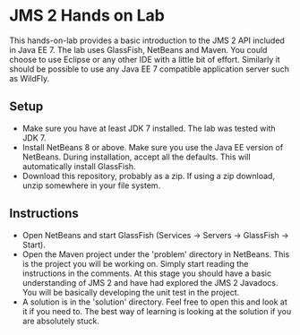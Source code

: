 JMS 2 Hands on Lab
==================
This hands-on-lab provides a basic introduction to the JMS 2 API included in Java EE 7. The lab uses GlassFish, NetBeans and 
Maven. You could choose to use Eclipse or any other IDE with a little bit of effort. Similarly it should be possible to use
any Java EE 7 compatible application server such as WildFly.

Setup
-----
* Make sure you have at least JDK 7 installed. The lab was tested with JDK 7.
* Install NetBeans 8 or above. Make sure you use the Java EE version of NetBeans. During installation, accept all the
  defaults. This will automatically install GlassFish.
* Download this repository, probably as a zip. If using a zip download, unzip somewhere in your file system.
  
Instructions
------------
* Open NetBeans and start GlassFish (Services -> Servers -> GlassFish -> Start).
* Open the Maven project under the 'problem' directory in NetBeans. This is the project you will be working on. 
  Simply start reading the instructions in the comments. At this stage you should have a basic understanding of JMS 2
  and have had explored the JMS 2 Javadocs. You will be basically developing the unit test in the project.
* A solution is in the 'solution' directory. Feel free to open this and look at it if you need to. The best way of learning
  is looking at the solution if you are absolutely stuck.
